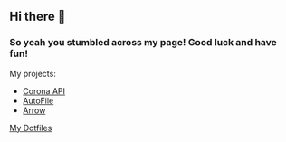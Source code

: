 ## Hi there 👋
### So yeah you stumbled across my page! Good luck and have fun!


My projects:
- <a href="https://github.com/vividsystem/corona_api">Corona API</a>
- <a href="https://github.com/vividsystem/autofile">AutoFile</a>
- <a href="https://github.com/vividsystem/arrow">Arrow</a>



<a href="https://github.com/vividsystem/dotfiles">My Dotfiles</a>
